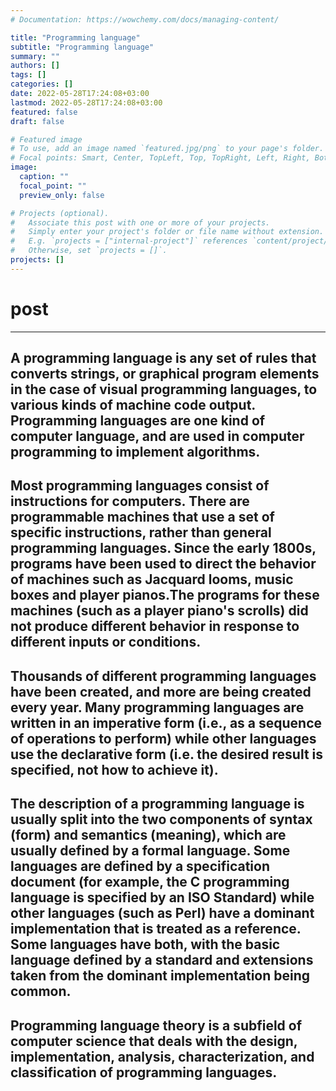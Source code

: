 ```yaml
---
# Documentation: https://wowchemy.com/docs/managing-content/

title: "Programming language"
subtitle: "Programming language"
summary: ""
authors: []
tags: []
categories: []
date: 2022-05-28T17:24:08+03:00
lastmod: 2022-05-28T17:24:08+03:00
featured: false
draft: false

# Featured image
# To use, add an image named `featured.jpg/png` to your page's folder.
# Focal points: Smart, Center, TopLeft, Top, TopRight, Left, Right, BottomLeft, Bottom, BottomRight.
image:
  caption: ""
  focal_point: ""
  preview_only: false

# Projects (optional).
#   Associate this post with one or more of your projects.
#   Simply enter your project's folder or file name without extension.
#   E.g. `projects = ["internal-project"]` references `content/project/deep-learning/index.md`.
#   Otherwise, set `projects = []`.
projects: []
---
```


# post

<hr>

## A programming language is any set of rules that converts strings, or graphical program elements in the case of visual programming languages, to various kinds of machine code output. Programming languages are one kind of computer language, and are used in computer programming to implement algorithms.

## Most programming languages consist of instructions for computers. There are programmable machines that use a set of specific instructions, rather than general programming languages. Since the early 1800s, programs have been used to direct the behavior of machines such as Jacquard looms, music boxes and player pianos.The programs for these machines (such as a player piano's scrolls) did not produce different behavior in response to different inputs or conditions.

## Thousands of different programming languages have been created, and more are being created every year. Many programming languages are written in an imperative form (i.e., as a sequence of operations to perform) while other languages use the declarative form (i.e. the desired result is specified, not how to achieve it).

## The description of a programming language is usually split into the two components of syntax (form) and semantics (meaning), which are usually defined by a formal language. Some languages are defined by a specification document (for example, the C programming language is specified by an ISO Standard) while other languages (such as Perl) have a dominant implementation that is treated as a reference. Some languages have both, with the basic language defined by a standard and extensions taken from the dominant implementation being common.

## Programming language theory is a subfield of computer science that deals with the design, implementation, analysis, characterization, and classification of programming languages.